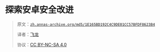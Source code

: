 # 探索安卓安全改进

> 原文：[`zh.annas-archive.org/md5/1E165BD192C4C9DE01CC57BFDF8623B4`](https://zh.annas-archive.org/md5/1E165BD192C4C9DE01CC57BFDF8623B4)
> 
> 译者：[飞龙](https://github.com/wizardforcel)
> 
> 协议：[CC BY-NC-SA 4.0](http://creativecommons.org/licenses/by-nc-sa/4.0/)